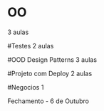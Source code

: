# OO
3 aulas

#Testes
2 aulas

#OOD Design Patterns
3 aulas

#Projeto com Deploy
2 aulas

#Negocios
1

Fechamento - 6 de Outubro
